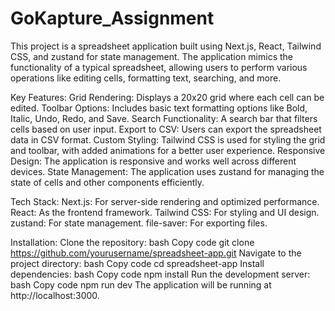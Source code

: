 # GoKapture_Assignment
This project is a spreadsheet application built using Next.js, React, Tailwind CSS, and zustand for state management. The application mimics the functionality of a typical spreadsheet, allowing users to perform various operations like editing cells, formatting text, searching, and more.


Key Features:
Grid Rendering: Displays a 20x20 grid where each cell can be edited.
Toolbar Options: Includes basic text formatting options like Bold, Italic, Undo, Redo, and Save.
Search Functionality: A search bar that filters cells based on user input.
Export to CSV: Users can export the spreadsheet data in CSV format.
Custom Styling: Tailwind CSS is used for styling the grid and toolbar, with added animations for a better user experience.
Responsive Design: The application is responsive and works well across different devices.
State Management: The application uses zustand for managing the state of cells and other components efficiently.


Tech Stack:
Next.js: For server-side rendering and optimized performance.
React: As the frontend framework.
Tailwind CSS: For styling and UI design.
zustand: For state management.
file-saver: For exporting files.


Installation:
Clone the repository:
bash
Copy code
git clone https://github.com/yourusername/spreadsheet-app.git
Navigate to the project directory:
bash
Copy code
cd spreadsheet-app
Install dependencies:
bash
Copy code
npm install
Run the development server:
bash
Copy code
npm run dev
The application will be running at http://localhost:3000.


